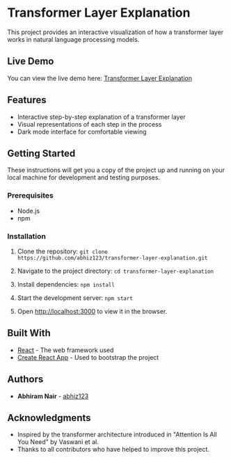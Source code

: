 # Transformer Layer Explanation

This project provides an interactive visualization of how a transformer layer works in natural language processing models.

## Live Demo

You can view the live demo here: [Transformer Layer Explanation](https://abhiz123.github.io/transformer-layer-explanation)

## Features

- Interactive step-by-step explanation of a transformer layer
- Visual representations of each step in the process
- Dark mode interface for comfortable viewing

## Getting Started

These instructions will get you a copy of the project up and running on your local machine for development and testing purposes.

### Prerequisites

- Node.js
- npm

### Installation

1. Clone the repository:  `git clone https://github.com/abhiz123/transformer-layer-explanation.git`

2. Navigate to the project directory: `cd transformer-layer-explanation`

3. Install dependencies: `npm install`

4. Start the development server: `npm start`

5. Open [http://localhost:3000](http://localhost:3000) to view it in the browser.

## Built With

- [React](https://reactjs.org/) - The web framework used
- [Create React App](https://create-react-app.dev/) - Used to bootstrap the project

## Authors

* **Abhiram Nair** - [abhiz123](https://github.com/abhiz123)


## Acknowledgments

* Inspired by the transformer architecture introduced in "Attention Is All You Need" by Vaswani et al.
* Thanks to all contributors who have helped to improve this project.

